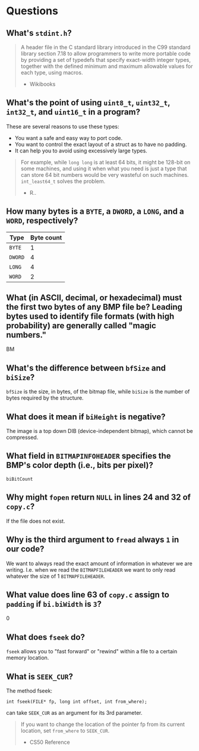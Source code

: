 # Questions

## What's `stdint.h`?


> A header file in the C standard library introduced in the C99 standard library section 7.18
to allow programmers to write more portable code by providing a set of typedefs that specify 
exact-width integer types, together with the defined minimum and maximum allowable values for 
each type, using macros.
> - Wikibooks

## What's the point of using `uint8_t`, `uint32_t`, `int32_t`, and `uint16_t` in a program?


These are several reasons to use these types:
* You want a safe and easy way to port code.
* You want to control the exact layout of a struct as to have no padding. 
* It can help you to avoid using excessively large types. 
> For example, while `long long` is at least 64 bits, it might be 128-bit on some machines, 
and using it when what you need is just a type that can store 64 bit numbers would be very 
wasteful on such machines. `int_least64_t` solves the problem. 
> - R..

## How many bytes is a `BYTE`, a `DWORD`, a `LONG`, and a `WORD`, respectively?


Type | Byte count
---- | ----------
`BYTE` | 1
`DWORD` | 4
`LONG` | 4
`WORD` | 2

## What (in ASCII, decimal, or hexadecimal) must the first two bytes of any BMP file be? Leading bytes used to identify file formats (with high probability) are generally called "magic numbers."


BM

## What's the difference between `bfSize` and `biSize`?


`bfSize` is the size, in bytes, of the bitmap file, while `biSize` is the number of bytes required by the structure.

## What does it mean if `biHeight` is negative?


The image is a top down DIB (device-independent bitmap), which cannot be compressed.

## What field in `BITMAPINFOHEADER` specifies the BMP's color depth (i.e., bits per pixel)?


`biBitCount`

## Why might `fopen` return `NULL` in lines 24 and 32 of `copy.c`?


If the file does not exist.

## Why is the third argument to `fread` always `1` in our code?


We want to always read the exact amount of information in whatever we are writing.
I.e. when we read the `BITMAPFILEHEADER` we want to only read whatever the size of 1
`BITMAPFILEHEADER`.

## What value does line 63 of `copy.c` assign to `padding` if `bi.biWidth` is `3`?


0

## What does `fseek` do?


`fseek` allows you to "fast forward" or "rewind" within a file to a certain memory location.

## What is `SEEK_CUR`?


The method fseek: 
```
int fseek(FILE* fp, long int offset, int from_where);
```
can take `SEEK_CUR` as an argument for its 3rd parameter.
> If you want to change the location of the pointer fp from its current location, set `from_where` to `SEEK_CUR`.
> - CS50 Reference
